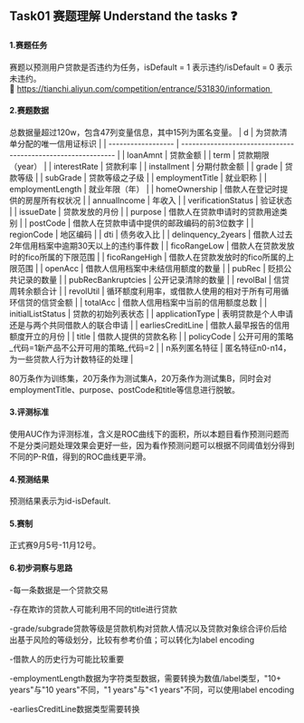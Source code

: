 ## Task01 赛题理解 Understand the tasks ❓
#### 1.赛题任务
  赛题以预测用户贷款是否违约为任务，isDefault = 1 表示违约/isDefault = 0 表示未违约。
  🔗 https://tianchi.aliyun.com/competition/entrance/531830/information 
#### 2.赛题数据
  总数据量超过120w，包含47列变量信息，其中15列为匿名变量。
  | d                  | 为贷款清单分配的唯一信用证标识                               |
| ------------------ | ------------------------------------------------------------ |
| loanAmnt           | 贷款金额                                                     |
| term               | 贷款期限（year）                                             |
| interestRate       | 贷款利率                                                     |
| installment        | 分期付款金额                                                 |
| grade              | 贷款等级                                                     |
| subGrade           | 贷款等级之子级                                               |
| employmentTitle    | 就业职称                                                     |
| employmentLength   | 就业年限（年）                                               |
| homeOwnership      | 借款人在登记时提供的房屋所有权状况                           |
| annualIncome       | 年收入                                                       |
| verificationStatus | 验证状态                                                     |
| issueDate          | 贷款发放的月份                                               |
| purpose            | 借款人在贷款申请时的贷款用途类别                             |
| postCode           | 借款人在贷款申请中提供的邮政编码的前3位数字                  |
| regionCode         | 地区编码                                                     |
| dti                | 债务收入比                                                   |
| delinquency_2years | 借款人过去2年信用档案中逾期30天以上的违约事件数              |
| ficoRangeLow       | 借款人在贷款发放时的fico所属的下限范围                       |
| ficoRangeHigh      | 借款人在贷款发放时的fico所属的上限范围                       |
| openAcc            | 借款人信用档案中未结信用额度的数量                           |
| pubRec             | 贬损公共记录的数量                                           |
| pubRecBankruptcies | 公开记录清除的数量                                           |
| revolBal           | 信贷周转余额合计                                             |
| revolUtil          | 循环额度利用率，或借款人使用的相对于所有可用循环信贷的信贷金额 |
| totalAcc           | 借款人信用档案中当前的信用额度总数                           |
| initialListStatus  | 贷款的初始列表状态                                           |
| applicationType    | 表明贷款是个人申请还是与两个共同借款人的联合申请             |
| earliesCreditLine  | 借款人最早报告的信用额度开立的月份                           |
| title              | 借款人提供的贷款名称                                         |
| policyCode         | 公开可用的策略_代码=1新产品不公开可用的策略_代码=2           |
| n系列匿名特征      | 匿名特征n0-n14，为一些贷款人行为计数特征的处理               |

  80万条作为训练集，20万条作为测试集A，20万条作为测试集B，同时会对employmentTitle、purpose、postCode和title等信息进行脱敏。
#### 3.评测标准
  使用AUC作为评测标准，含义是ROC曲线下的面积，所以本题目看作预测问题而不是分类问题处理效果会更好一些，因为看作预测问题可以根据不同阈值划分得到不同的P-R值，得到的ROC曲线更平滑。
#### 4.预测结果
  预测结果表示为id-isDefault.
#### 5.赛制
  正式赛9月5号-11月12号。
#### 6.初步洞察与思路

  -每一条数据是一个贷款交易
  
  -存在欺诈的贷款人可能利用不同的title进行贷款
  
  -grade/subgrade贷款等级是贷款机构对贷款人情况以及贷款对象综合评价后给出基于风险的等级划分，比较有参考价值；可以转化为label encoding
  
  -借款人的历史行为可能比较重要
  
  -employmentLength数据为字符类型数据，需要转换为数值/label类型，"10+ years"与"10 years"不同，"1 years"与"<1 years"不同，可以使用label encoding
  
  -earliesCreditLine数据类型需要转换

